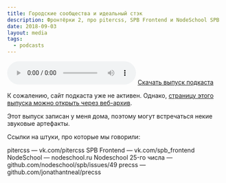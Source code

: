 ```yaml
---
title: Городские сообщества и идеальный стэк
description: Фронтёрки 2, про pitercss, SPB Frontend и NodeSchool SPB
date: 2018-09-03
layout: media
tags:
  - podcasts
---
```


<audio controls>
  <source class="u-audio" preload="auto" src="{{ '/media/SPB-Frontend-Drinkcast-26.mp3' | url }}" type="audio/mpeg">
  <a href="{{ '/media/SPB-Frontend-Drinkcast-26.mp3' | url }}" download>Скачать выпуск подкаста</a>
</audio>
<a href="{{ '/media/SPB-Frontend-Drinkcast-26.mp3' | url }}" download>Скачать выпуск подкаста</a>

К сожалению, сайт подкаста уже не активен.
Однако, [страницу этого выпуска можно открыть через веб-архив](https://web.archive.org/web/20180626214705/http://fronterki.fm/post/158701505151/002-%D0%B0%D0%BD%D0%B4%D1%80%D0%B5%D0%B9-%D0%B3%D1%83%D1%80%D1%8B%D0%BB%D1%91%D0%B2-%D0%B3%D0%BE%D1%80%D0%BE%D0%B4%D1%81%D0%BA%D0%B8%D0%B5-%D1%81%D0%BE%D0%BE%D0%B1%D1%89%D0%B5%D1%81%D1%82%D0%B2%D0%B0-%D0%B8).

Этот выпуск записан у меня дома, поэтому могут встречаться некие звуковые артефакты.

Ссылки на штуки, про которые мы говорили:

pitercss — vk.com/pitercss
SPB Frontend — vk.com/spb_frontend
NodeSchool — nodeschool.ru
Nodeschool 25-го числа — github.com/nodeschool/spb/issues/49
precss — github.com/jonathantneal/precss
